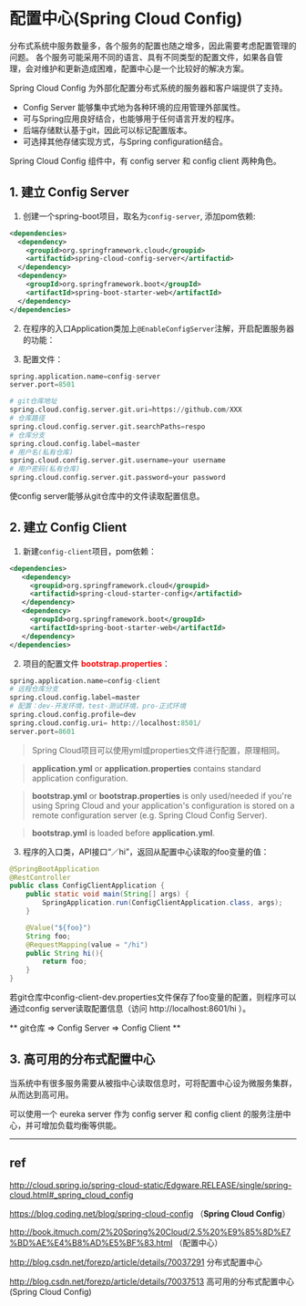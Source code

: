
# 配置中心(Spring Cloud Config)

分布式系统中服务数量多，各个服务的配置也随之增多，因此需要考虑配置管理的问题。
各个服务可能采用不同的语言、具有不同类型的配置文件，如果各自管理，会对维护和更新造成困难，配置中心是一个比较好的解决方案。

Spring Cloud Config 为外部化配置分布式系统的服务器和客户端提供了支持。

- Config Server 能够集中式地为各种环境的应用管理外部属性。
- 可与Spring应用良好结合，也能够用于任何语言开发的程序。
- 后端存储默认基于git，因此可以标记配置版本。
- 可选择其他存储实现方式，与Spring configuration结合。

Spring Cloud Config 组件中，有 config server 和 config client 两种角色。

## 1. 建立 Config Server

1. 创建一个spring-boot项目，取名为`config-server`, 添加pom依赖:

  ```xml
  <dependencies>
    <dependency>
      <groupid>org.springframework.cloud</groupid>
      <artifactid>spring-cloud-config-server</artifactid>
    </dependency>
    <dependency>
      <groupId>org.springframework.boot</groupId>
      <artifactId>spring-boot-starter-web</artifactId>
    </dependency>
  </dependencies>
  ```

2. 在程序的入口Application类加上`@EnableConfigServer`注解，开启配置服务器的功能：

3. 配置文件：

  ```python
  spring.application.name=config-server
  server.port=8501

  # git仓库地址
  spring.cloud.config.server.git.uri=https://github.com/XXX
  # 仓库路径
  spring.cloud.config.server.git.searchPaths=respo
  # 仓库分支
  spring.cloud.config.label=master
  # 用户名(私有仓库)
  spring.cloud.config.server.git.username=your username
  # 用户密码(私有仓库)
  spring.cloud.config.server.git.password=your password
  ```

  使config server能够从git仓库中的文件读取配置信息。

## 2. 建立 Config Client

1. 新建`config-client`项目，pom依赖：

  ```xml    
  <dependencies>
     <dependency>
       <groupid>org.springframework.cloud</groupid>
       <artifactid>spring-cloud-starter-config</artifactid>
     </dependency>
     <dependency>
       <groupId>org.springframework.boot</groupId>
       <artifactId>spring-boot-starter-web</artifactId>
     </dependency>
  </dependencies>
  ```

2. 项目的配置文件
<font color="red"><b>bootstrap.properties</b></font>：

  ```python
  spring.application.name=config-client
  # 远程仓库分支
  spring.cloud.config.label=master
  # 配置：dev-开发环境，test-测试环境，pro-正式环境
  spring.cloud.config.profile=dev
  spring.cloud.config.uri= http://localhost:8501/
  server.port=8601
  ```

  > Spring Cloud项目可以使用yml或properties文件进行配置，原理相同。

  > **application.yml** or **application.properties** contains standard application configuration.

  > **bootstrap.yml** or **bootstrap.properties** is only used/needed if you're using Spring Cloud and your application's configuration is stored on a remote configuration server (e.g. Spring Cloud Config Server).

  > **bootstrap.yml** is loaded before **application.yml**.

3. 程序的入口类，API接口“／hi”，返回从配置中心读取的foo变量的值：

  ```java
  @SpringBootApplication
  @RestController
  public class ConfigClientApplication {
      public static void main(String[] args) {
          SpringApplication.run(ConfigClientApplication.class, args);
      }

      @Value("${foo}")
      String foo;
      @RequestMapping(value = "/hi")
      public String hi(){
          return foo;
      }
  }
  ```

  若git仓库中config-client-dev.properties文件保存了foo变量的配置，则程序可以通过config server读取配置信息（访问 http://localhost:8601/hi ）。

  ** git仓库 => Config Server => Config Client **

## 3. 高可用的分布式配置中心

当系统中有很多服务需要从被指中心读取信息时，可将配置中心设为微服务集群，从而达到高可用。

可以使用一个 eureka server 作为 config server 和 config client 的服务注册中心，并可增加负载均衡等供能。

---

## ref

http://cloud.spring.io/spring-cloud-static/Edgware.RELEASE/single/spring-cloud.html#_spring_cloud_config

https://blog.coding.net/blog/spring-cloud-config （**Spring Cloud Config**）

http://book.itmuch.com/2%20Spring%20Cloud/2.5%20%E9%85%8D%E7%BD%AE%E4%B8%AD%E5%BF%83.html （配置中心）

http://blog.csdn.net/forezp/article/details/70037291 分布式配置中心

http://blog.csdn.net/forezp/article/details/70037513 高可用的分布式配置中心(Spring Cloud Config)

</br></br>
